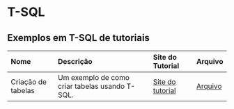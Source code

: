 # T-SQL

## Exemplos em T-SQL de tutoriais

| Nome               | Descrição                                      | Site do Tutorial                                                                 | Arquivo                                     |
|:-------------------|:-----------------------------------------------|:---------------------------------------------------------------------------------|:--------------------------------------------|
| Criação de tabelas | Um exemplo de como criar tabelas usando T-SQL. | [Site do tutorial](https://www.tutorialspoint.com/t_sql/t_sql_create_tables.htm) | [Arquivo](T-SQL/Criação%20de%20tabelas.sql) |
